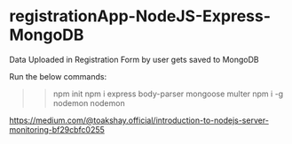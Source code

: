 # registrationApp-NodeJS-Express-MongoDB
Data Uploaded in Registration Form by user gets saved to MongoDB 



Run the below commands:

>> npm init
>> npm i express body-parser mongoose multer
>> npm i -g nodemon
>> nodemon


https://medium.com/@toakshay.official/introduction-to-nodejs-server-monitoring-bf29cbfc0255
